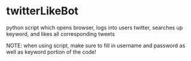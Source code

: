 # twitterLikeBot
python script which opens browser, logs into users twitter, searches up keyword, and likes all corresponding tweets

NOTE:
when using script, make sure to fill in username and password as well as keyword portion of the code!
